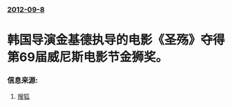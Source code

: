 ### [2012-09-8](/news/2012/09/8/index.md)

##### 
#  韩国导演金基德执导的电影《圣殇》夺得第69届威尼斯电影节金狮奖。




### 信息来源:

1. [搜狐](http://yule.sohu.com/20120909/n352670216.shtml)
